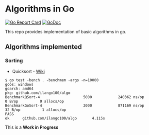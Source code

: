 # Algorithms in Go

[![Go Report Card](https://goreportcard.com/badge/github.com/ilango100/algo)](https://goreportcard.com/report/github.com/ilango100/algo)
[![GoDoc](https://img.shields.io/badge/godoc-reference-blue.svg)](https://godoc.org/github.com/ilango100/algo)

This repo provides implementation of basic algorithms in go.

## Algorithms implemented

### Sorting
- Quicksort - [Wiki](https://en.wikipedia.org/wiki/Quicksort)

```
$ go test -bench . -benchmem -args -n=10000
goos: windows
goarch: amd64
pkg: github.com/ilango100/algo
BenchmarkQSort-4                    5000            240362 ns/op               0 B/op          0 allocs/op
BenchmarkGoSort-4                   2000            871169 ns/op              32 B/op          1 allocs/op
PASS
ok      github.com/ilango100/algo       4.115s
```

This is a **Work in Progress**

